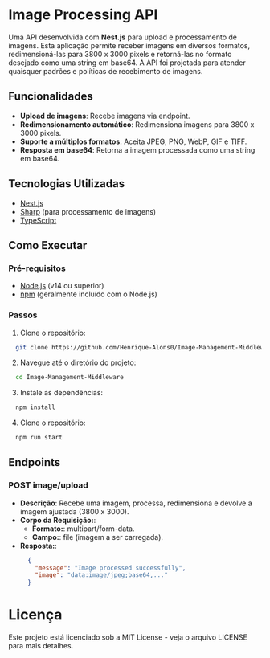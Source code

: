 # Image Processing API

Uma API desenvolvida com **Nest.js** para upload e processamento de imagens. Esta aplicação permite receber imagens em diversos formatos, redimensioná-las para 3800 x 3000 pixels e retorná-las no formato desejado como uma string em base64. A API foi projetada para atender quaisquer padrões e políticas de recebimento de imagens.

## Funcionalidades

- **Upload de imagens**: Recebe imagens via endpoint.
- **Redimensionamento automático**: Redimensiona imagens para 3800 x 3000 pixels.
- **Suporte a múltiplos formatos**: Aceita JPEG, PNG, WebP, GIF e TIFF.
- **Resposta em base64**: Retorna a imagem processada como uma string em base64.

## Tecnologias Utilizadas

- [Nest.js](https://nestjs.com/)
- [Sharp](https://sharp.pixelplumbing.com/) (para processamento de imagens)
- [TypeScript](https://www.typescriptlang.org/)

## Como Executar

### Pré-requisitos

- [Node.js](https://nodejs.org/) (v14 ou superior)
- [npm](https://www.npmjs.com/) (geralmente incluído com o Node.js)

### Passos

1. Clone o repositório:
  ```bash
    git clone https://github.com/Henrique-Alons0/Image-Management-Middleware.git
  ```

2. Navegue até o diretório do projeto:
  ```bash
    cd Image-Management-Middleware
  ```

3. Instale as dependências:
  ```bash
    npm install
  ```

4. Clone o repositório:
  ```bash
    npm run start
  ```

## Endpoints

### POST image/upload

- **Descrição**: Recebe uma imagem, processa, redimensiona e devolve a imagem ajustada (3800 x 3000).
- **Corpo da Requisição:**:
  - **Formato:**: multipart/form-data.
  - **Campo:**: file (imagem a ser carregada).
- **Resposta:**:
  ```json
    {
      "message": "Image processed successfully",
      "image": "data:image/jpeg;base64,..."
    }
  ```

# Licença

Este projeto está licenciado sob a MIT License - veja o arquivo LICENSE para mais detalhes.

